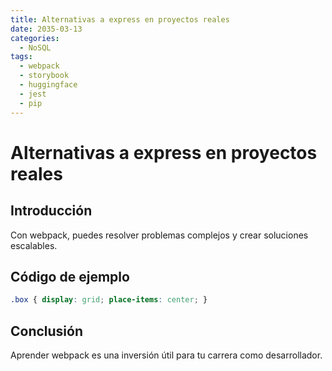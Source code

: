 ```yaml
---
title: Alternativas a express en proyectos reales
date: 2035-03-13
categories:
  - NoSQL
tags:
  - webpack
  - storybook
  - huggingface
  - jest
  - pip
---
```


# Alternativas a express en proyectos reales

## Introducción

Con webpack, puedes resolver problemas complejos y crear soluciones escalables.

## Código de ejemplo

```css
.box { display: grid; place-items: center; }
```

## Conclusión

Aprender webpack es una inversión útil para tu carrera como desarrollador.